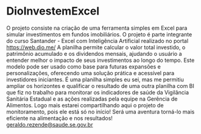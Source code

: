 # DioInvestemExcel
O projeto consiste na criação de uma ferramenta simples em Excel para simular investimentos em fundos imobiliários. O projeto é parte integrante do curso Santander - Excel com Inteligência Artificial realizado no portal https://web.dio.me/
A planilha permite calcular o valor total investido, o patrimônio acumulado e os dividendos mensais, ajudando o usuário a entender melhor o impacto de seus investimentos ao longo do tempo. Este modelo pode ser usado como base para futuras expansões e personalizações, oferecendo uma solução prática e acessível para investidores iniciantes.
É uma planilha simples eu sei, mas me permitiu ampliar os horizontes e qualificar o resultado de uma outra planilha com BI que fiz no trabalho para monitorar os indicadores de saúde da Vigilância Sanitária Estadual e as ações realizadas pela equipe na Gerência de Alimentos.
Logo mais estarei compartilhando aqui o projeto de monitoramento, pois ele está só no início! Será uma aventura torná-lo mais eficiente na alimentação e nos resultados!
geraldo.rezende@saude.se.gov.br
